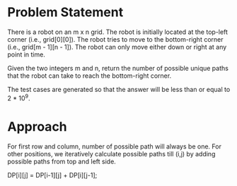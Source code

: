 # Problem Statement
There is a robot on an m x n grid. The robot is initially located at the top-left corner (i.e., grid[0][0]). The robot tries to move to the bottom-right corner (i.e., grid[m - 1][n - 1]). The robot can only move either down or right at any point in time.

Given the two integers m and n, return the number of possible unique paths that the robot can take to reach the bottom-right corner.

The test cases are generated so that the answer will be less than or equal to 2 * 10<sup>9</sup>.


# Approach

For first row and column, number of possible path will always be one. For other positions, we iteratively calculate possible paths till (i,j) by adding possible paths from top and left side. 

DP[i][j] = DP[i-1][j] + DP[i][j-1];
